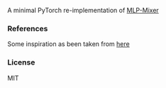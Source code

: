 
A minimal PyTorch re-implementation of [MLP-Mixer](https://arxiv.org/abs/2105.01601)

### References

Some inspiration as been taken from [here](https://github.com/rwightman/pytorch-image-models/blob/504fef4bc14bb99fb24eed4f8b6fd7435ce029bf/timm/models/mlp_mixer.py)

### License

MIT
